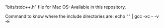 "bits/stdc++.h" file for Mac OS: Available in this repository.

Command to know where the include directories are: echo "" | gcc -xc - -v -E
